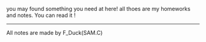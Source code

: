 you may found something you need at here!
all thoes are my homeworks and notes.
You can read it !
______________________________________
All notes are made by F_Duck(SAM.C)

